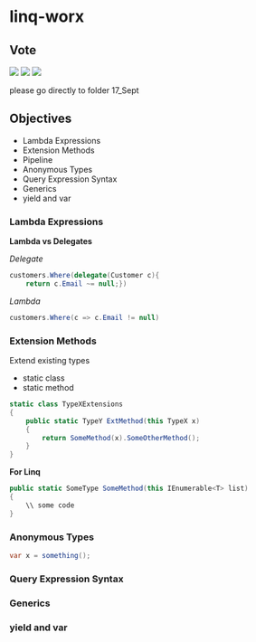 # linq-worx

## Vote 
[![](https://api.gh-polls.com/poll/01BY7ECS60GG8F9AR1VMR8745S/Option1)](https://api.gh-polls.com/poll/01BY7ECS60GG8F9AR1VMR8745S/Option1/vote)
[![](https://api.gh-polls.com/poll/01BY7ECS60GG8F9AR1VMR8745S/Option%202)](https://api.gh-polls.com/poll/01BY7ECS60GG8F9AR1VMR8745S/Option%202/vote)
[![](https://api.gh-polls.com/poll/01BY7ECS60GG8F9AR1VMR8745S/Option%203)](https://api.gh-polls.com/poll/01BY7ECS60GG8F9AR1VMR8745S/Option%203/vote)

please go directly to folder 17_Sept 

## Objectives 
* Lambda Expressions 
* Extension Methods 
* Pipeline
* Anonymous Types 
* Query Expression Syntax 
* Generics 
* yield and var 

### Lambda Expressions 
**Lambda vs Delegates**

_Delegate_
```csharp
customers.Where(delegate(Customer c){
    return c.Email ~= null;})
```

_Lambda_
```csharp
customers.Where(c => c.Email != null)
```
### Extension Methods 
Extend existing types 
* static class 
* static method 
```csharp
static class TypeXExtensions 
{
    public static TypeY ExtMethod(this TypeX x)
    {
        return SomeMethod(x).SomeOtherMethod();
    }
}
```

**For Linq**
```csharp 
public static SomeType SomeMethod(this IEnumerable<T> list)
{
    \\ some code 
}
```
### Anonymous Types 
```csharp
var x = something();
```

### Query Expression Syntax 
### Generics 
### yield and var 
